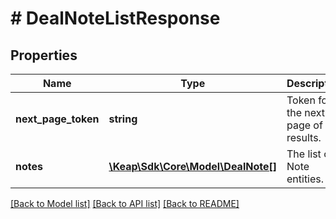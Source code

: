 # # DealNoteListResponse

## Properties

Name | Type | Description | Notes
------------ | ------------- | ------------- | -------------
**next_page_token** | **string** | Token for the next page of results. | [optional]
**notes** | [**\Keap\Sdk\Core\Model\DealNote[]**](DealNote.md) | The list of Note entities. | [optional]

[[Back to Model list]](../../README.md#models) [[Back to API list]](../../README.md#endpoints) [[Back to README]](../../README.md)
